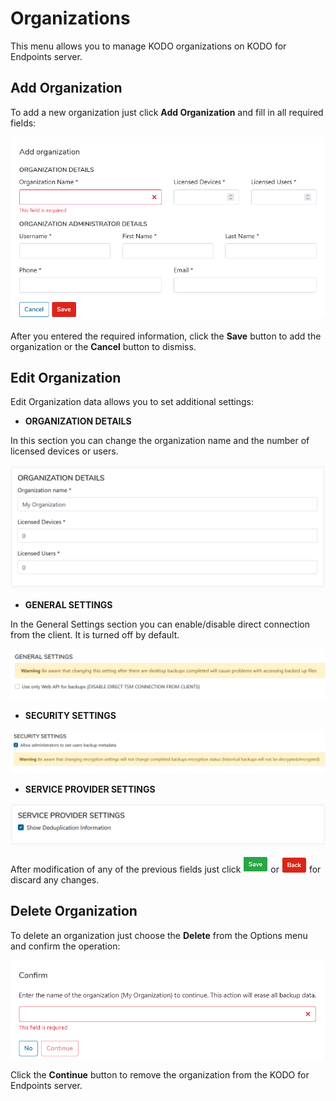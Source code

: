 # Organizations

This menu allows you to manage KODO organizations on KODO for Endpoints server.

## **Add Organization**

To add a new organization just click **Add Organization** and fill in all required fields: 

![](../../.gitbook/assets/image%20%2818%29.png)

After you entered the required information, click the **Save** button to add the organization or the **Cancel** button to dismiss.

## **Edit Organization**

Edit Organization data allows you to set additional settings:

* **ORGANIZATION DETAILS**

In this section you can change the organization name and the number of licensed devices or users.

![](../../.gitbook/assets/orgdetails.png)

* **GENERAL SETTINGS**

In the General Settings section you can enable/disable direct connection from the client. It is turned off by default.

![](../../.gitbook/assets/image%20%2816%29.png)

* **SECURITY SETTINGS**

![](../../.gitbook/assets/image%20%2819%29.png)

* **SERVICE PROVIDER SETTINGS**

![](../../.gitbook/assets/orgserviceprov.png)

After modification of any of the previous fields just click ![](../../.gitbook/assets/savebuttongreen.png) or ![](../../.gitbook/assets/backbutton.png) for discard any changes.

## Delete Organization

To delete an organization just choose the **Delete** from the Options menu and confirm the operation: 

![](../../.gitbook/assets/image%20%2817%29.png)

Click the **Continue** button to remove the organization from the KODO for Endpoints server.

